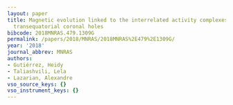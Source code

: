 ```yaml
---
layout: paper
title: Magnetic evolution linked to the interrelated activity complexes involving
  transequatorial coronal holes
bibcode: 2018MNRAS.479.1309G
permalink: /papers/2018/MNRAS/2018MNRAS%2E479%2E1309G/
year: '2018'
journal_abbrev: MNRAS
authors:
- Gutiérrez, Heidy
- Taliashvili, Lela
- Lazarian, Alexandre
vso_source_keys: {}
vso_instrument_keys: {}
---
```

